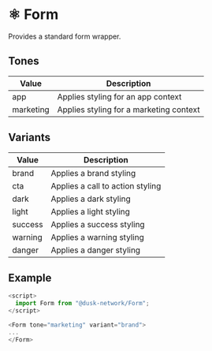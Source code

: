 # ⚛️ Form

Provides a standard form wrapper.

## Tones

| Value     | Description                             |
| --------- | --------------------------------------- |
| app       | Applies styling for an app context      |
| marketing | Applies styling for a marketing context |

## Variants

| Value   | Description                      |
| ------- | -------------------------------- |
| brand   | Applies a brand styling          |
| cta     | Applies a call to action styling |
| dark    | Applies a dark styling           |
| light   | Applies a light styling          |
| success | Applies a success styling        |
| warning | Applies a warning styling        |
| danger  | Applies a danger styling         |

## Example

```js
<script>
  import Form from "@dusk-network/Form";
</script>

<Form tone="marketing" variant="brand">
...
</Form>
```
